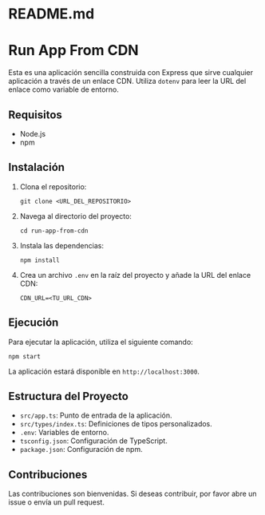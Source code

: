# README.md

# Run App From CDN

Esta es una aplicación sencilla construida con Express que sirve cualquier aplicación a través de un enlace CDN. Utiliza `dotenv` para leer la URL del enlace como variable de entorno.

## Requisitos

- Node.js
- npm

## Instalación

1. Clona el repositorio:

   ```
   git clone <URL_DEL_REPOSITORIO>
   ```

2. Navega al directorio del proyecto:

   ```
   cd run-app-from-cdn
   ```

3. Instala las dependencias:

   ```
   npm install
   ```

4. Crea un archivo `.env` en la raíz del proyecto y añade la URL del enlace CDN:

   ```
   CDN_URL=<TU_URL_CDN>
   ```

## Ejecución

Para ejecutar la aplicación, utiliza el siguiente comando:

```
npm start
```

La aplicación estará disponible en `http://localhost:3000`.

## Estructura del Proyecto

- `src/app.ts`: Punto de entrada de la aplicación.
- `src/types/index.ts`: Definiciones de tipos personalizados.
- `.env`: Variables de entorno.
- `tsconfig.json`: Configuración de TypeScript.
- `package.json`: Configuración de npm.

## Contribuciones

Las contribuciones son bienvenidas. Si deseas contribuir, por favor abre un issue o envía un pull request.